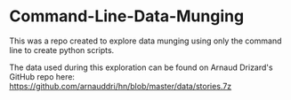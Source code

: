 # Command-Line-Data-Munging
This was a repo created to explore data munging using only the 
command line to create python scripts.

The data used during this exploration can be found on Arnaud Drizard's
GitHub repo here: https://github.com/arnauddri/hn/blob/master/data/stories.7z
